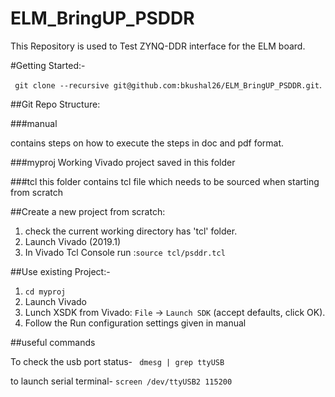 # ELM_BringUP_PSDDR

This Repository is used to Test ZYNQ-DDR interface for the ELM board.

#Getting Started:-

``` git clone --recursive git@github.com:bkushal26/ELM_BringUP_PSDDR.git```.

##Git Repo Structure:

###manual

contains steps on how to execute the steps in doc and pdf format.

###myproj
Working Vivado project saved in this folder

###tcl
this folder contains tcl file which needs to be sourced when starting from scratch

##Create a new project from scratch:

1. check the current working directory has 'tcl' folder.
2. Launch Vivado (2019.1)
3. In Vivado Tcl Console run :```source tcl/psddr.tcl```

##Use existing Project:-

1. ```cd myproj```
2. Launch Vivado
3. Lunch XSDK from Vivado: ```File``` -> ```Launch SDK``` (accept defaults, click OK).
4. Follow the Run configuration settings given in manual

##useful commands

To check the usb port status- ``` dmesg | grep ttyUSB```

to launch serial terminal- ```screen /dev/ttyUSB2 115200```



